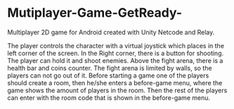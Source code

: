 # Mutiplayer-Game-GetReady-

Multiplayer 2D game for Android created with Unity Netcode and Relay.

The player controls the character with a virtual joystick which places in the left corner of the screen. In the Right corner, there is a button for shooting. The player can hold it and shoot enemies. Above the fight arena, there is a health bar and coins counter. The fight arena is limited by walls, so the players can not go out of it.
Before starting a game one of the players should create a room, then he/she enters a before-game menu, where the game shows the amount of players in the room. Then the rest of the players can enter with the room code that is shown in the before-game menu.
